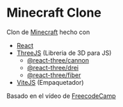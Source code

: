 # Minecraft Clone
Clon de [Minecraft](https://minecraft.net/) hecho con

- [React](https://reactjs.org/)
- [ThreeJS](https://threejs.org/) (Libreria de 3D para JS)
  - [@react-three/cannon](https://cannon.pmnd.rs/)
  - [@react-three/drei](https://drei.pmnd.rs/)
  - [@react-three/fiber](https://docs.pmnd.rs/react-three-fiber/)
- [ViteJS](https://vitejs.dev) (Empaquetador)

Basado en el vídeo de [FreecodeCamp](https://youtube.com/watch?v=qpOZup_3P_A&t=0s)
